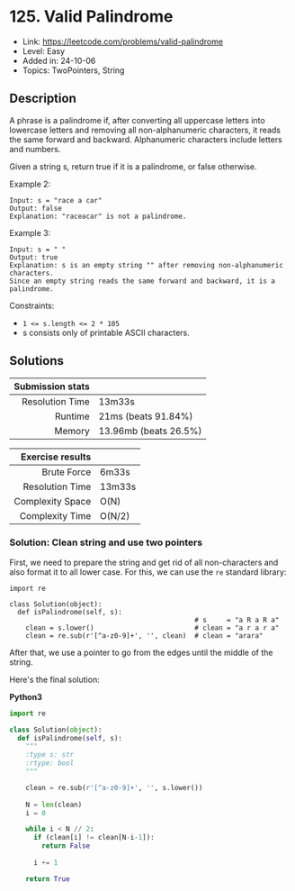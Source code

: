 # 125. Valid Palindrome

- Link: https://leetcode.com/problems/valid-palindrome
- Level: Easy
- Added in: 24-10-06
- Topics: TwoPointers, String

## Description

A phrase is a palindrome if, after converting all uppercase letters into 
lowercase letters and removing all non-alphanumeric characters, it reads the 
same forward and backward. Alphanumeric characters include letters and numbers.

Given a string s, return true if it is a palindrome, or false otherwise.

Example 2:
```
Input: s = "race a car"
Output: false
Explanation: "raceacar" is not a palindrome.
```

Example 3:
```
Input: s = " "
Output: true
Explanation: s is an empty string "" after removing non-alphanumeric characters.
Since an empty string reads the same forward and backward, it is a palindrome.
```
 
Constraints:

- `1 <= s.length <= 2 * 105`
- s consists only of printable ASCII characters.

## Solutions

| Submission stats |        |
|-----------------:|--------|
|  Resolution Time | 13m33s |
|          Runtime | 21ms (beats 91.84%) |
|           Memory | 13.96mb (beats 26.5%) |

| Exercise results |        |
|-----------------:|--------|
|      Brute Force | 6m33s  |
|  Resolution Time | 13m33s |
| Complexity Space | O(N)   |
|  Complexity Time | O(N/2) |

### Solution: Clean string and use two pointers

First, we need to prepare the string and get rid of all non-characters and also
format it to all lower case. For this, we can use the `re` standard library:

```
import re

class Solution(object):
  def isPalindrome(self, s):
                                              # s     = "a R a R a"
    clean = s.lower()                         # clean = "a r a r a"
    clean = re.sub(r'[^a-z0-9]+', '', clean)  # clean = "arara"
```

After that, we use a pointer to go from the edges until the middle of the string.

Here's the final solution:

**Python3**

```py
import re

class Solution(object):
  def isPalindrome(self, s):
    """
    :type s: str
    :rtype: bool
    """

    clean = re.sub(r'[^a-z0-9]+', '', s.lower())
    
    N = len(clean)
    i = 0

    while i < N // 2:
      if (clean[i] != clean[N-i-1]):
        return False
      
      i += 1

    return True
```